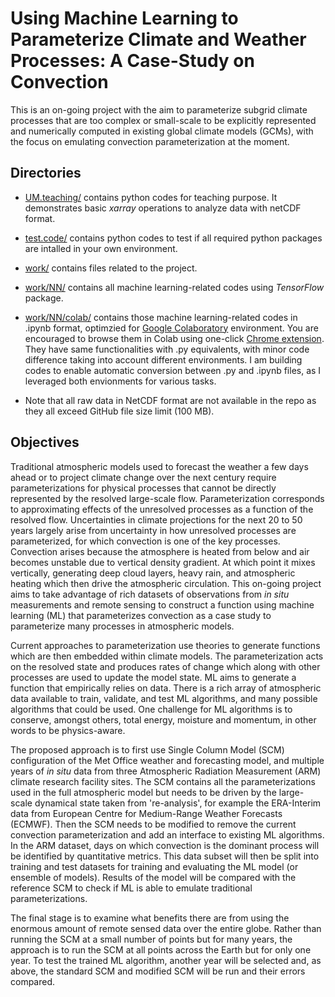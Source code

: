 # Using Machine Learning to Parameterize Climate and Weather Processes: A Case-Study on Convection

This is an on-going project with the aim to parameterize subgrid climate processes that are too complex or small-scale to be explicitly represented and numerically computed in existing global climate models (GCMs), with the focus on emulating convection parameterization at the moment. 

## Directories
* [UM.teaching/](./UM.teaching/) contains python codes for teaching purpose. It demonstrates basic *xarray* operations to analyze data with netCDF format.

* [test.code/](./test.code/) contains python codes to test if all required python packages are intalled in your own environment.

* [work/](./work/) contains files related to the project.

* [work/NN/](./work/NN/) contains all machine learning-related codes using *TensorFlow* package.

* [work/NN/colab/](./work/NN/colab/) contains those machine learning-related codes in .ipynb format, optimzied for [Google Colaboratory](https://colab.research.google.com/) environment. You are encouraged to browse them in Colab using one-click [Chrome extension](https://chrome.google.com/webstore/detail/colaboratory/flckfnigdgnmmidlohfbfccgpakpeagd?hl=en). They have same functionalities with .py equivalents, with minor code difference taking into account different environments. I am building codes to enable automatic conversion between .py and .ipynb files, as I leveraged both envionments for various tasks.

* Note that all raw data in NetCDF format are not available in the repo as they all exceed GitHub file size limit (100 MB).

## Objectives

Traditional atmospheric models used to forecast the weather a few days ahead or to project climate change over the next century require parameterizations for physical processes that cannot be directly represented by the resolved large-scale flow. Parameterization corresponds to approximating effects of the unresolved processes as a function of the resolved flow. Uncertainties in climate projections for the next 20 to 50 years largely arise from uncertainty in how unresolved processes are parameterized, for which convection is one of the key processes. Convection arises because the atmosphere is heated from below and air becomes unstable due to vertical density gradient. At which point it mixes vertically, generating deep cloud layers, heavy rain, and atmospheric heating which then drive the atmospheric circulation. This on-going project aims to take advantage of rich datasets of observations from *in situ* measurements and remote sensing to construct a function using machine learning (ML) that parameterizes convection as a case study to parameterize many processes in atmospheric models.

Current approaches to parameterization use theories to generate functions which are then embedded within climate models. The parameterization acts on the resolved state and produces rates of change which along with other processes are used to update the model state. ML aims to generate a function that empirically relies on data. There is a rich array of atmospheric data available to train, validate, and test ML algorithms, and many possible algorithms that could be used. One challenge for ML algorithms is to conserve, amongst others, total energy, moisture and momentum, in other words to be physics-aware.

The proposed approach is to first use Single Column Model (SCM) configuration of the Met Office weather and forecasting model, and multiple years of *in situ* data from three Atmospheric Radiation Measurement (ARM) climate research facility sites. The SCM contains all the parameterizations used in the full atmospheric model but needs to be driven by the large-scale dynamical state taken from 're-analysis', for example the ERA-Interim data from European Centre for Medium-Range Weather Forecasts (ECMWF). Then the SCM needs to be modified to remove the current convection parameterization and add an interface to existing ML algorithms. In the ARM dataset, days on which convection is the dominant process will be identified by quantitative metrics. This data subset will then be split into training and test datasets for training and evaluating the ML model (or ensemble of models). Results of the model will be compared with the reference SCM to check if ML is able to emulate traditional parameterizations.

The final stage is to examine what benefits there are from using the enormous amount of remote sensed data over the entire globe. Rather than running the SCM at a small number of points but for many years, the approach is to run the SCM at all points across the Earth but for only one year. To test the trained ML algorithm, another year will be selected and, as above, the standard SCM and modified SCM will be run and their errors compared.
